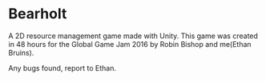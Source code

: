 # Bearholt
A 2D resource management game made with Unity. 
This game was created in 48 hours for the Global Game Jam 2016 by Robin Bishop and me(Ethan Bruins). 

Any bugs found, report to Ethan.
